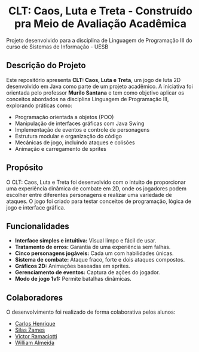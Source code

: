 <h1 align="center"> CLT: Caos, Luta e Treta - Construído pra Meio de Avaliação Acadêmica </h1>

<p> Projeto desenvolvido para a disciplina de Linguagem de Programação III do curso de Sistemas de Informação - UESB </p>

<h2> Descrição do Projeto </h2>

<p> Este repositório apresenta <strong>CLT: Caos, Luta e Treta</strong>, um jogo de luta 2D desenvolvido em Java como parte de um projeto acadêmico. A iniciativa foi orientada pelo professor <strong>Murilo Santana</strong> e tem como objetivo aplicar os conceitos abordados na disciplina Linguagem de Programação III, explorando práticas como:

-   Programação orientada a objetos (POO)
-   Manipulação de interfaces gráficas com Java Swing
-   Implementação de eventos e controle de personagens
-   Estrutura modular e organização do código
-   Mecânicas de jogo, incluindo ataques e colisões
-   Animação e carregamento de sprites

<h2> Propósito </h2>

<p> O CLT: Caos, Luta e Treta foi desenvolvido com o intuito de proporcionar uma experiência dinâmica de combate em 2D, onde os jogadores podem escolher entre diferentes personagens e realizar uma variedade de ataques. O jogo foi criado para testar conceitos de programação, lógica de jogo e interface gráfica.</p>

<h2> Funcionalidades </h2>

-   **Interface simples e intuitiva:** Visual limpo e fácil de usar.
-   **Tratamento de erros:** Garantia de uma experiência sem falhas.
-   **Cinco personagens jogáveis:** Cada um com habilidades únicas.
-   **Sistema de combate:** Ataque fraco, forte e dois ataques compostos.
-   **Gráficos 2D:** Animações baseadas em sprites.
-   **Gerenciamento de eventos:** Captura de ações do jogador.
-   **Modo de jogo 1v1:** Permite batalhas dinâmicas.

<h2> Colaboradores </h2>

<p> O desenvolvimento foi realizado de forma colaborativa pelos alunos: </p>

-   <a href="https://github.com/carloscdf">Carlos Henrique</a>
-   <a href="https://github.com/Sigmarok">Silas Zames</a>
-   <a href="https://github.com/victorramacciotti">Víctor Ramaciotti</a>
-   <a href="https://github.com/willalmeid">William Almeida</a>
